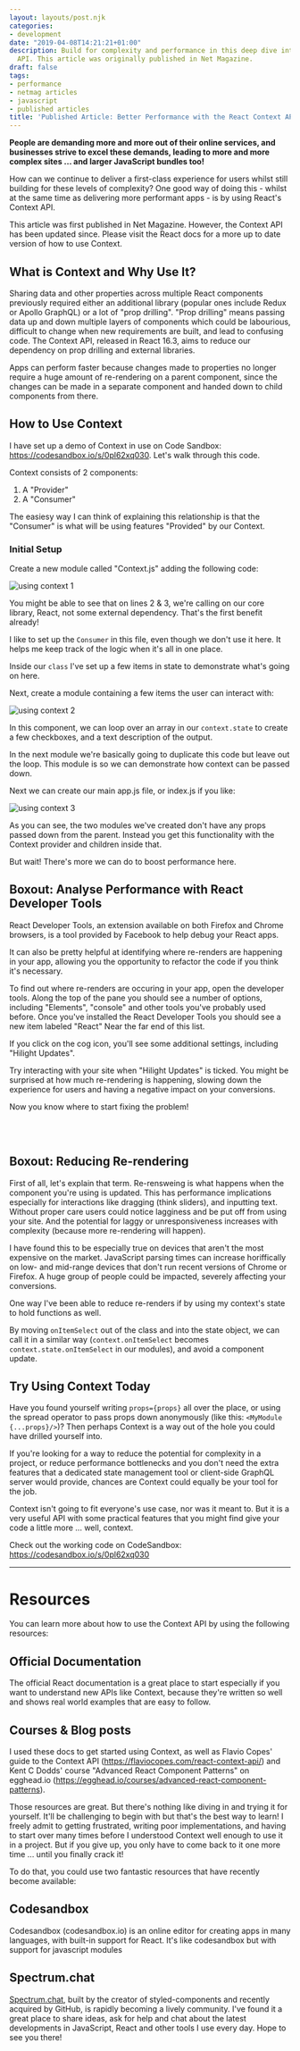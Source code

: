 ```yaml
---
layout: layouts/post.njk
categories:
- development
date: "2019-04-08T14:21:21+01:00"
description: Build for complexity and performance in this deep dive into React's Context
  API. This article was originally published in Net Magazine.
draft: false
tags:
- performance
- netmag articles
- javascript
- published articles
title: 'Published Article: Better Performance with the React Context API'
---
```


**People are demanding more and more out of their online services, and businesses strive to excel these demands, leading to more and more complex sites ... and larger JavaScript bundles too!**

How can we continue to deliver a first-class experience for users whilst still building for these levels of complexity? One good way of doing this - whilst at the same time as delivering more performant apps - is by using React's Context API.

This article was first published in Net Magazine. However, the Context API has been updated since. Please visit the React docs for a more up to date version of how to use Context.

## What is Context and Why Use It?

Sharing data and other properties across multiple React components previously required either an additional library (popular ones include Redux or Apollo GraphQL) or a lot of "prop drilling". "Prop drilling" means passing data up and down multiple layers of components which could be labourious, difficult to change when new requirements are built, and lead to confusing code. The Context API, released in React 16.3, aims to reduce our dependency on prop drilling and external libraries.

Apps can perform faster because changes made to properties no longer require a huge amount of re-rendering on a parent component, since the changes can be made in a separate component and handed down to child components from there.

## How to Use Context

I have set up a demo of Context in use on Code Sandbox: https://codesandbox.io/s/0pl62xq030. Let's walk through this  code.

Context consists of 2 components:

1. A "Provider"
2. A "Consumer"

The easiesy way I can think of explaining this relationship is that the "Consumer" is what will be using features "Provided" by our Context.

### Initial Setup

Create a new module called "Context.js" adding the following code:

![using context 1](images/using-context-1.png)

You might be able to see that on lines 2 & 3, we're calling on our core library, React, not some external dependency. That's the first benefit already!

I like to set up the `Consumer` in this file, even though we don't use it here. It helps me keep track of the logic when it's all in one place.

Inside our `class` I've set up a few items in state to demonstrate what's going on here.

Next, create a module containing a few items the user can interact with:

![using context 2](images/using-context-2.png)

In this component, we can loop over an array in our `context.state` to create a few checkboxes, and a text description of the output.

In the next module we're basically going to duplicate this code but leave out the loop. This module is so we can demonstrate how context can be passed down.

Next we can create our main app.js file, or index.js if you like:

![using context 3](images/using-context-3.png)

As you can see, the two modules we've created don't have any props passed down from the parent. Instead you get this functionality with the Context provider and children inside that.

But wait! There's more we can do to boost performance here.


<div class="boxout">

## Boxout: Analyse Performance with React Developer Tools

React Developer Tools, an extension available on both Firefox and Chrome browsers, is a tool provided by Facebook to help debug your React apps.

It can also be pretty helpful at identifying where re-renders are happening in your app, allowing you the opportunity to refactor the code if you think it's necessary.

To find out where re-renders are occuring in your app, open the developer tools. Along the top of the pane you should see a number of options, including "Elements", "console" and other tools you've probably used before. Once you've installed the React Developer Tools you should see a new item labeled "React" Near the far end of this list.

If you click on the cog icon, you'll see some additional settings, including "Hilight Updates".

Try interacting with your site when "Hilight Updates" is ticked. You might be surprised at how much re-rendering is happening, slowing down the experience for users and having a negative impact on your conversions.

Now you know where to start fixing the problem!


</div>
<br/><br/>
<div class="boxout">


## Boxout: Reducing Re-rendering

First of all, let's explain that term. Re-rensweing is what happens when the component you're using is updated. This has performance implications especially for interactions like dragging (think sliders), and inputting text. Without proper care users could notice lagginess and be put off from using your site. And the potential for laggy or unresponsiveness increases with complexity (because more re-rendering will happen).

I have found this to be especially true on devices that aren't the most expensive on the market. JavaScript parsing times can increase horiffically on low- and mid-range devices that don't run recent versions of Chrome or Firefox. A huge group of people could be impacted, severely affecting your conversions.

One way I've been able to reduce re-renders if by using my context's state to hold functions as well.

By moving `onItemSelect` out of the class and into the state object, we can call it in a similar way (`context.onItemSelect` becomes `context.state.onItemSelect` in our modules), and avoid a component update.

</div>

## Try Using Context Today

Have you found yourself writing `props={props}` all over the place, or using the spread operator to pass props down anonymously (like this: `<MyModule {...props}/>`)? Then perhaps Context is a way out of the hole you could have drilled yourself into.

If you're looking for a way to reduce the potential for complexity in a project, or reduce performance bottlenecks and you don't need the extra features that a dedicated state management tool or client-side GraphQL server would provide, chances are Context could equally be your tool for the job.

Context isn't going to fit everyone's use case, nor was it meant to. But it is a  very useful API with some practical features that you might find give your code a little more ... well, context.

Check out the working code on CodeSandbox: https://codesandbox.io/s/0pl62xq030

---

# Resources
You can learn more about how to use the Context API by using the following resources:

## Official Documentation
The official React documentation is a great place to start especially if you want to understand new APIs like Context, because they're written so well and shows real world examples that are easy to follow.

## Courses & Blog posts
I used these docs to get started using Context, as well as Flavio Copes' guide to the Context API (https://flaviocopes.com/react-context-api/) and Kent C Dodds' course "Advanced React Component Patterns" on egghead.io (https://egghead.io/courses/advanced-react-component-patterns).

Those resources are great. But there's nothing like diving in and trying it for yourself. It'll be challenging to begin with but that's the best way to learn! I freely admit to getting frustrated, writing poor implementations, and having to start over many times before I understood Context well enough to use it in a project. But if you give up, you only have to come back to it one more time ... until you finally crack it!

To do that, you could use two fantastic resources that have recently become available:

## Codesandbox
Codesandbox (codesandbox.io) is an online editor for creating apps in many languages, with built-in support for React. It's like codesandbox but with support for javascript modules

## Spectrum.chat
[Spectrum.chat](Spectrum.chat), built by the creator of styled-components and recently acquired by GitHub, is rapidly becoming a lively community. I've found it a great place to share ideas, ask for help and chat about the latest developments in JavaScript, React and other tools I use every day. Hope to see you there!

